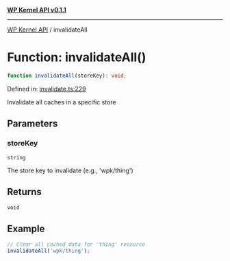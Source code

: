 [**WP Kernel API v0.1.1**](../README.md)

---

[WP Kernel API](../README.md) / invalidateAll

# Function: invalidateAll()

```ts
function invalidateAll(storeKey): void;
```

Defined in: [invalidate.ts:229](https://github.com/theGeekist/wp-kernel/blob/main/packages/kernel/src/resource/invalidate.ts#L229)

Invalidate all caches in a specific store

## Parameters

### storeKey

`string`

The store key to invalidate (e.g., 'wpk/thing')

## Returns

`void`

## Example

```ts
// Clear all cached data for 'thing' resource
invalidateAll('wpk/thing');
```
